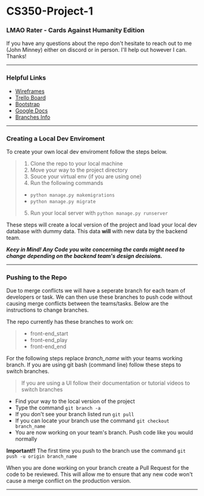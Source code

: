 # CS350-Project-1
### LMAO Rater - Cards Against Humanity Edition
If you have any questions about the repo don't hesitate to reach out to me (John Minney) either on discord or in person. I'll help out however I can. Thanks!
***
### Helpful Links
* [Wireframes](https://drive.google.com/file/d/1AEX5SSGb8SkRphjMRcTisz7CaAjFmmYf/view?usp=sharing)
* [Trello Board](https://trello.com/invite/b/sG8NbTUa/ff1a6878bca18a700b2939722b832863/cs350-project-1-cards-against-humanity-lmao-rater)
* [Bootstrap](https://getbootstrap.com/)
* [Google Docs](https://docs.google.com/document/d/1h5SaQgaS8cBbChJ9sOJOn-tKTe_8QvTDyvLXEAc75DU/edit)
* [Branches Info](https://docs.github.com/en/github/collaborating-with-pull-requests/proposing-changes-to-your-work-with-pull-requests/about-branches)
***
### Creating a Local Dev Enviroment
To create your own local dev enviroment follow the steps below.
> 1. Clone the repo to your local machine
> 2. Move your way to the project directory
> 3. Souce your virtual env (if you are using one)
> 4. Run the following commands
> * `python manage.py makemigrations`
> * `python manage.py migrate`   
> 5. Run your local server with `python manage.py runserver`

These steps will create a local version of the project and load your local dev database with dummy data. This data <strong>will</strong> with new data by the backend team.

<strong><em>Keey in Mind! Any Code you wite concerning the cards might need to change depending on the backend team's design decisions.</em></strong>

***
### Pushing to the Repo
Due to merge conflicts we will have a seperate branch for each team of developers or task. We can then use these branches to push code without causing merge conflicts between the teams/tasks. Below are the instructions to change branches.

The repo currently has these branches to work on:
>* front-end_start
>* front-end_play
>* front-end_end

For the following steps replace *branch_name* with your teams working branch.
If you are using git bash (command line) follow these steps to switch branches.
> If you are using a UI follow their documentation or tutorial videos to switch branches
* Find your way to the local version of the project
* Type the command `git branch -a`
* If you don't see your branch listed run `git pull`
* If you can locate your branch use the command `git checkout branch_name`
* You are now working on your team's branch. Push code like you would normally

**Important!!**
The first time you push to the branch use the command `git push -u origin branch_name`

When you are done working on your branch create a Pull Request for the code to be reviewed. This will allow me to ensure that any new code won't cause a merge conflict on the production version.
***
